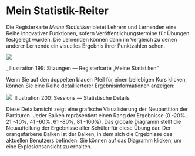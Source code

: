 # Mein Statistik-Reiter

Die Registerkarte _Meine Statistiken_ bietet Lehrern und Lernenden eine Reihe innovativer Funktionen, sofern Veröffentlichungstermine für Übungen festgelegt wurden. Die Lernenden können dann im Vergleich zu denen anderer Lernende ein visuelles Ergebnis ihrer Punktzahlen sehen.

![](../../.gitbook/assets/images266.png)

_Illustration 199: Sitzungen — Registerkarte „Meine Statistiken“

Wenn Sie auf den doppelten blauen Pfeil für einen beliebigen Kurs klicken, können Sie eine Reihe detaillierterer Ergebnisinformationen anzeigen:

![](../../.gitbook/assets/images267.png)_Illustration 200: Sessions — Statistische Details

Diese Detailansicht zeigt eine grafische Visualisierung der Neupartition der Partituren. Jeder Balken repräsentiert einen Rang der Ergebnisse \(0 -20%, 21 -40%, 41 -60%, 61 -80%, 81 -100%\). Das globale Diagramm stellt die Neuaufteilung der Ergebnisse aller Schüler für diese Übung dar. Der orangefarbene Balken ist der Balken, in dem sich die Ergebnisse des aktuellen Benutzers befinden. Sie können auf das Diagramm klicken, um eine Explosionsansicht zu erhalten.